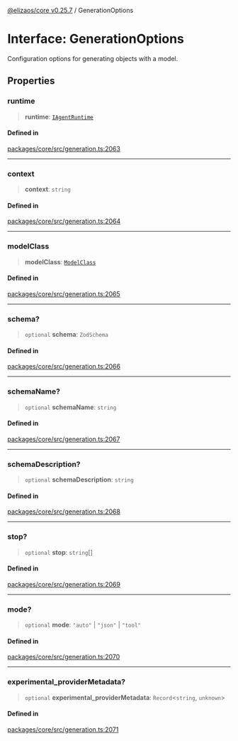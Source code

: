 [@elizaos/core v0.25.7](../index.md) / GenerationOptions

# Interface: GenerationOptions

Configuration options for generating objects with a model.

## Properties

### runtime

> **runtime**: [`IAgentRuntime`](IAgentRuntime.md)

#### Defined in

[packages/core/src/generation.ts:2063](https://github.com/elizaOS/eliza/blob/main/packages/core/src/generation.ts#L2063)

***

### context

> **context**: `string`

#### Defined in

[packages/core/src/generation.ts:2064](https://github.com/elizaOS/eliza/blob/main/packages/core/src/generation.ts#L2064)

***

### modelClass

> **modelClass**: [`ModelClass`](../enumerations/ModelClass.md)

#### Defined in

[packages/core/src/generation.ts:2065](https://github.com/elizaOS/eliza/blob/main/packages/core/src/generation.ts#L2065)

***

### schema?

> `optional` **schema**: `ZodSchema`

#### Defined in

[packages/core/src/generation.ts:2066](https://github.com/elizaOS/eliza/blob/main/packages/core/src/generation.ts#L2066)

***

### schemaName?

> `optional` **schemaName**: `string`

#### Defined in

[packages/core/src/generation.ts:2067](https://github.com/elizaOS/eliza/blob/main/packages/core/src/generation.ts#L2067)

***

### schemaDescription?

> `optional` **schemaDescription**: `string`

#### Defined in

[packages/core/src/generation.ts:2068](https://github.com/elizaOS/eliza/blob/main/packages/core/src/generation.ts#L2068)

***

### stop?

> `optional` **stop**: `string`[]

#### Defined in

[packages/core/src/generation.ts:2069](https://github.com/elizaOS/eliza/blob/main/packages/core/src/generation.ts#L2069)

***

### mode?

> `optional` **mode**: `"auto"` \| `"json"` \| `"tool"`

#### Defined in

[packages/core/src/generation.ts:2070](https://github.com/elizaOS/eliza/blob/main/packages/core/src/generation.ts#L2070)

***

### experimental\_providerMetadata?

> `optional` **experimental\_providerMetadata**: `Record`\<`string`, `unknown`\>

#### Defined in

[packages/core/src/generation.ts:2071](https://github.com/elizaOS/eliza/blob/main/packages/core/src/generation.ts#L2071)
